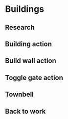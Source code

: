 # Buildings

## Research

## Building action

## Build wall action

## Toggle gate action

## Townbell

## Back to work
